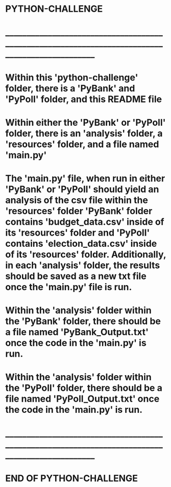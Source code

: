 # PYTHON-CHALLENGE
# _______________________________________________________________________________________________


# Within this 'python-challenge' folder, there is a 'PyBank' and 'PyPoll' folder, and  this README file

# Within either the 'PyBank' or 'PyPoll' folder, there is an 'analysis' folder, a 'resources' folder, and a file named 'main.py'

# The 'main.py' file, when run in either 'PyBank' or 'PyPoll' should yield an analysis of the csv file within the 'resources' folder 'PyBank' folder contains 'budget_data.csv' inside of its 'resources' folder and 'PyPoll' contains 'election_data.csv' inside of its 'resources' folder.  Additionally, in each 'analysis' folder, the results should be saved as a new txt file once the 'main.py' file is run.  

# Within the 'analysis' folder within the 'PyBank' folder, there should be a file named 'PyBank_Output.txt' once the code in the 'main.py' is run.

# Within the 'analysis' folder within the 'PyPoll' folder, there should be a file named 'PyPoll_Output.txt' once the code in the 'main.py' is run.

# _______________________________________________________________________________________________

# END OF PYTHON-CHALLENGE